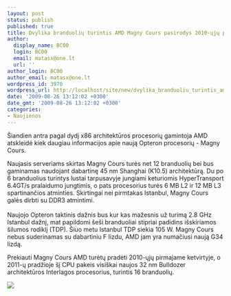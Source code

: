 ```yaml
---
layout: post
status: publish
published: true
title: Dvylika branduolių turintis AMD Magny Cours pasirodys 2010-ųjų pradžioje
author:
  display_name: BC00
  login: BC00
  email: matasx@one.lt
  url: ''
author_login: BC00
author_email: matasx@one.lt
wordpress_id: 3970
wordpress_url: http://localhost/site/new/dvylika_branduoliu_turintis_amd_magny_cours_pasirodys_2010uju_pradzioje/
date: '2009-08-26 13:12:02 +0300'
date_gmt: '2009-08-26 13:12:02 +0300'
categories:
- Naujienos
---
```


<p>Šiandien antra pagal dydį x86 architektūros procesorių gamintoja AMD atskleidė kiek daugiau informacijos apie naują Opteron procesorių - Magny Cours.</p>
<p>Naujasis serveriams skirtas Magny Cours turės net 12 branduolių bei bus gaminamas naudojant dabartinę 45 nm Shanghai (K10.5) architektūrą. Du po 6 branduolius turintys lustai tarpusavyje jungiami keturiomis HyperTransport 6.4GT/s pralaidumo jungtimis, o pats procesorius turės 6 MB L2 ir 12 MB L3 spartinančios atminties. Skirtingai nei pirmtakas Istanbul, Magny Cours galės dirbti su DDR3 atmintimi.<br />
<br />Naujojo Opteron taktinis dažnis bus kur kas mažesnis už turimą 2.8 GHz Istanbul dažnį, mat papildomi šeši branduoliai stipriai padidins išskiriamos šilumos rodiklį (TDP). Šiuo metu Istanbul TDP siekia 105 W. Magny Cours nebus suderinamas su dabartiniu F lizdu, AMD jam yra numačiusi naują G34 lizdą.</p>
<p>Prekiauti Magny Cours AMD turėtų pradėti 2010-ųjų pirmajame ketvirtyje, o 2011-ų pradžioje šį CPU pakeis visiškai naujos 32 nm Bulldozer architektūros Interlagos procesorius, turintis 16 branduolių.</p>
<p><img src="http://www.part.lt/img/ac44bb479bb7aa562f3b6986244f0bd8875.jpg" /></p>
